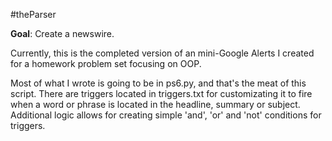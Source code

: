 #theParser

**Goal**: Create a newswire.

Currently, this is the completed version of an mini-Google Alerts I created for a homework problem set focusing on OOP. 

Most of what I wrote is going to be in ps6.py, and that's the meat of this script. There are triggers located in triggers.txt for customizating it to fire when a word or phrase is located in the headline, summary or subject. Additional logic allows for creating simple 'and', 'or' and 'not' conditions for triggers.